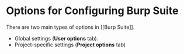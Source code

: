 # Options for Configuring Burp Suite

There are two main types of options in [[Burp Suite]].
- Global settings (**User options** tab).
- Project-specific settings (**Project options** tab)

